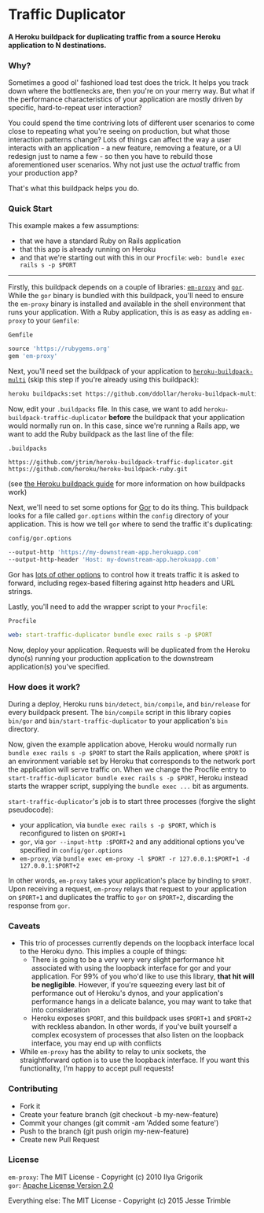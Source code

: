 # Traffic Duplicator

#### A Heroku buildpack for duplicating traffic from a source Heroku application to N destinations.

### Why?

Sometimes a good ol' fashioned load test does the trick. It helps you track down where the bottlenecks are, then you're on your merry way. But what if the performance characteristics of your application are mostly driven by specific, hard-to-repeat user interaction?

You could spend the time contriving lots of different user scenarios to come close to repeating what you're seeing on production, but what those interaction patterns change? Lots of things can affect the way a user interacts with an application - a new feature, removing a feature, or a UI redesign just to name a few - so then you have to rebuild those aforementioned user scenarios. Why not just use the _actual_ traffic from your production app?

That's what this buildpack helps you do.

### Quick Start

This example makes a few assumptions:

- that we have a standard Ruby on Rails application
- that this app is already running on Heroku
- and that we're starting out with this in our `Procfile`: `web: bundle exec rails s -p $PORT`

---

Firstly, this buildpack depends on a couple of libraries: [`em-proxy`](https://github.com/igrigorik/em-proxy) and [`gor`](https://github.com/buger/gor). While the `gor` binary is bundled with this buildpack, you'll need to ensure the `em-proxy` binary is installed and available in the shell environment that runs your application. With a Ruby application, this is as easy as adding `em-proxy` to your `Gemfile`:

`Gemfile`

```ruby
source 'https://rubygems.org'
gem 'em-proxy'
```

Next, you'll need set the buildpack of your application to [`heroku-buildpack-multi`](https://github.com/ddollar/heroku-buildpack-multi) (skip this step if you're already using this buildpack):

```bash
heroku buildpacks:set https://github.com/ddollar/heroku-buildpack-multi.git
```

Now, edit your `.buildpacks` file. In this case, we want to add `heroku-buildpack-traffic-duplicator` **before** the buildpack that your application would normally run on. In this case, since we're running a Rails app, we want to add the Ruby buildpack as the last line of the file:

`.buildpacks`

```
https://github.com/jtrim/heroku-buildpack-traffic-duplicator.git
https://github.com/heroku/heroku-buildpack-ruby.git
```

(see [the Heroku buildpack guide](https://devcenter.heroku.com/articles/buildpacks) for more information on how buildpacks work)

Next, we'll need to set some options for [Gor](https://github.com/buger/gor) to do its thing. This buildpack looks for a file called `gor.options` within the `config` directory of your application. This is how we tell `gor` where to send the traffic it's duplicating:

`config/gor.options`

```bash
--output-http 'https://my-downstream-app.herokuapp.com'
--output-http-header 'Host: my-downstream-app.herokuapp.com'
```

Gor has [lots of other options](https://github.com/buger/gor#command-line-reference) to control how it treats traffic it is asked to forward, including regex-based filtering against http headers and URL strings.

Lastly, you'll need to add the wrapper script to your `Procfile`:

`Procfile`

```yaml
web: start-traffic-duplicator bundle exec rails s -p $PORT
```

Now, deploy your application. Requests will be duplicated from the Heroku dyno(s) running your production application to the downstream application(s) you've specified.

### How does it work?

During a deploy, Heroku runs `bin/detect`, `bin/compile`, and `bin/release` for every buildpack present. The `bin/compile` script in this library copies `bin/gor` and `bin/start-traffic-duplicator` to your application's `bin` directory.

Now, given the example application above, Heroku would normally run `bundle exec rails s -p $PORT` to start the Rails application, where `$PORT` is an environment variable set by Heroku that corresponds to the network port the application will serve traffic on. When we change the Procfile entry to `start-traffic-duplicator bundle exec rails s -p $PORT`, Heroku instead starts the wrapper script, supplying the `bundle exec ...` bit as arguments.

`start-traffic-duplicator`'s job is to start three processes (forgive the slight pseudocode):

- your application, via `bundle exec rails s -p $PORT`, which is reconfigured to listen on `$PORT+1`
- `gor`, via `gor --input-http :$PORT+2` and any additional options you've specified in `config/gor.options`
- `em-proxy`, via `bundle exec em-proxy -l $PORT -r 127.0.0.1:$PORT+1 -d 127.0.0.1:$PORT+2`

In other words, `em-proxy` takes your application's place by binding to `$PORT`. Upon receiving a request, `em-proxy` relays that request to your application on `$PORT+1` and duplicates the traffic to `gor` on `$PORT+2`, discarding the response from `gor`.

### Caveats

- This trio of processes currently depends on the loopback interface local to the Heroku dyno. This implies a couple of things:
  - There is going to be a very very very slight performance hit associated with using the loopback interface for gor and your application. For 99% of you who'd like to use this library, **that hit will be negligible**. However, if you're squeezing every last bit of performance out of Heroku's dynos, and your application's performance hangs in a delicate balance, you may want to take that into consideration
  - Heroku exposes `$PORT`, and this buildpack uses `$PORT+1` and `$PORT+2` with reckless abandon. In other words, if you've built yourself a complex ecosystem of processes that also listen on the loopback interface, you may end up with conflicts
- While `em-proxy` has the ability to relay to unix sockets, the straightforward option is to use the loopback interface. If you want this functionality, I'm happy to accept pull requests!

### Contributing

- Fork it
- Create your feature branch (git checkout -b my-new-feature)
- Commit your changes (git commit -am 'Added some feature')
- Push to the branch (git push origin my-new-feature)
- Create new Pull Request

### License

`em-proxy`: The MIT License - Copyright (c) 2010 Ilya Grigorik   
`gor`: [Apache License Version 2.0](https://github.com/buger/gor/blob/master/LICENSE.txt)


Everything else: The MIT License - Copyright (c) 2015 Jesse Trimble
